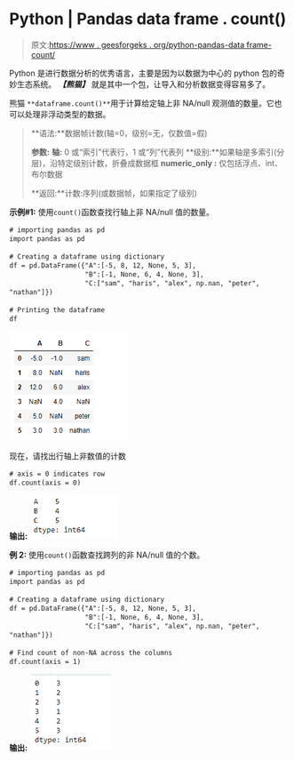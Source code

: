 # Python | Pandas data frame . count()

> 原文:[https://www . geesforgeks . org/python-pandas-data frame-count/](https://www.geeksforgeeks.org/python-pandas-dataframe-count/)

Python 是进行数据分析的优秀语言，主要是因为以数据为中心的 python 包的奇妙生态系统。 ***【熊猫】*** 就是其中一个包，让导入和分析数据变得容易多了。

熊猫 `**dataframe.count()**`用于计算给定轴上非 NA/null 观测值的数量。它也可以处理非浮动类型的数据。

> **语法:**数据帧计数(轴=0，级别=无，仅数值=假)
> 
> **参数:**
> **轴:** 0 或“索引”代表行，1 或“列”代表列
> **级别:**如果轴是多索引(分层)，沿特定级别计数，折叠成数据框
> **numeric_only :** 仅包括浮点、int、布尔数据
> 
> **返回:**计数:序列(或数据帧，如果指定了级别)

**示例#1:** 使用`count()`函数查找行轴上非 NA/null 值的数量。

```
# importing pandas as pd
import pandas as pd

# Creating a dataframe using dictionary
df = pd.DataFrame({"A":[-5, 8, 12, None, 5, 3], 
                   "B":[-1, None, 6, 4, None, 3],
                   "C:["sam", "haris", "alex", np.nan, "peter", "nathan"]})

# Printing the dataframe
df
```

![](img/84ce0e8897107bd293fce05c647deb46.png)

现在，请找出行轴上非数值的计数

```
# axis = 0 indicates row
df.count(axis = 0)
```

**输出:**
![](img/bd2bcd8380da9639afd78bf6669e2170.png)

**例 2:** 使用`count()`函数查找跨列的非 NA/null 值的个数。

```
# importing pandas as pd
import pandas as pd

# Creating a dataframe using dictionary
df = pd.DataFrame({"A":[-5, 8, 12, None, 5, 3],
                   "B":[-1, None, 6, 4, None, 3], 
                   "C:["sam", "haris", "alex", np.nan, "peter", "nathan"]})

# Find count of non-NA across the columns
df.count(axis = 1)
```

**输出:**
![](img/1f447705aa323fde656ccaa6bf130b6f.png)